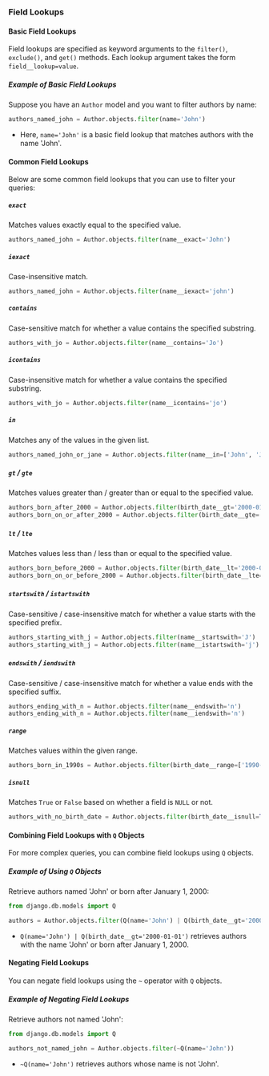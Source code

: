 ### Field Lookups

#### Basic Field Lookups

Field lookups are specified as keyword arguments to the `filter()`, `exclude()`, and `get()` methods. Each lookup argument takes the form `field__lookup=value`.

##### Example of Basic Field Lookups

Suppose you have an `Author` model and you want to filter authors by name:

```python
authors_named_john = Author.objects.filter(name='John')
```

- Here, `name='John'` is a basic field lookup that matches authors with the name 'John'.

#### Common Field Lookups

Below are some common field lookups that you can use to filter your queries:

##### `exact`

Matches values exactly equal to the specified value.

```python
authors_named_john = Author.objects.filter(name__exact='John')
```

##### `iexact`

Case-insensitive match.

```python
authors_named_john = Author.objects.filter(name__iexact='john')
```

##### `contains`

Case-sensitive match for whether a value contains the specified substring.

```python
authors_with_jo = Author.objects.filter(name__contains='Jo')
```

##### `icontains`

Case-insensitive match for whether a value contains the specified substring.

```python
authors_with_jo = Author.objects.filter(name__icontains='jo')
```

##### `in`

Matches any of the values in the given list.

```python
authors_named_john_or_jane = Author.objects.filter(name__in=['John', 'Jane'])
```

##### `gt` / `gte`

Matches values greater than / greater than or equal to the specified value.

```python
authors_born_after_2000 = Author.objects.filter(birth_date__gt='2000-01-01')
authors_born_on_or_after_2000 = Author.objects.filter(birth_date__gte='2000-01-01')
```

##### `lt` / `lte`

Matches values less than / less than or equal to the specified value.

```python
authors_born_before_2000 = Author.objects.filter(birth_date__lt='2000-01-01')
authors_born_on_or_before_2000 = Author.objects.filter(birth_date__lte='2000-01-01')
```

##### `startswith` / `istartswith`

Case-sensitive / case-insensitive match for whether a value starts with the specified prefix.

```python
authors_starting_with_j = Author.objects.filter(name__startswith='J')
authors_starting_with_j = Author.objects.filter(name__istartswith='j')
```

##### `endswith` / `iendswith`

Case-sensitive / case-insensitive match for whether a value ends with the specified suffix.

```python
authors_ending_with_n = Author.objects.filter(name__endswith='n')
authors_ending_with_n = Author.objects.filter(name__iendswith='n')
```

##### `range`

Matches values within the given range.

```python
authors_born_in_1990s = Author.objects.filter(birth_date__range=['1990-01-01', '1999-12-31'])
```

##### `isnull`

Matches `True` or `False` based on whether a field is `NULL` or not.

```python
authors_with_no_birth_date = Author.objects.filter(birth_date__isnull=True)
```

#### Combining Field Lookups with `Q` Objects

For more complex queries, you can combine field lookups using `Q` objects.

##### Example of Using `Q` Objects

Retrieve authors named 'John' or born after January 1, 2000:

```python
from django.db.models import Q

authors = Author.objects.filter(Q(name='John') | Q(birth_date__gt='2000-01-01'))
```

- `Q(name='John') | Q(birth_date__gt='2000-01-01')` retrieves authors with the name 'John' or born after January 1, 2000.

#### Negating Field Lookups

You can negate field lookups using the `~` operator with `Q` objects.

##### Example of Negating Field Lookups

Retrieve authors not named 'John':

```python
from django.db.models import Q

authors_not_named_john = Author.objects.filter(~Q(name='John'))
```

- `~Q(name='John')` retrieves authors whose name is not 'John'.
